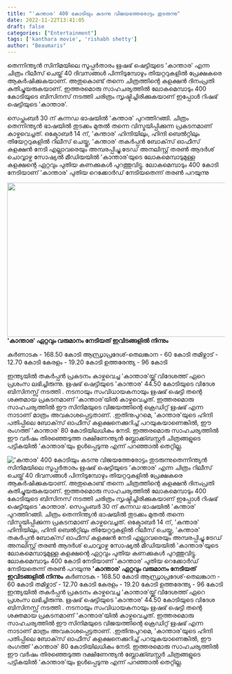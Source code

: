 ```yaml
---
title: "'കന്താര' 400 കോടിയും കടന്നു വിജയത്തേരോട്ടം തുടരുന്നു"
date: 2022-11-22T13:41:05
draft: false
categories: ["Entertainment"]
tags: ['kanthara movie', 'rishabh shetty']
author: "Beaumaris"
---
```


തെന്നിന്ത്യൻ സിനിമയിലെ സൂപ്പർതാരം ഋഷഭ് ഷെട്ടിയുടെ 'കാന്താര' എന്ന ചിത്രം റിലീസ് ചെയ്ത് 40 ദിവസങ്ങൾ പിന്നിടുമ്പോഴും തിയറ്ററുകളിൽ പ്രേക്ഷകരെ ആകർഷിക്കുകയാണ്. അതുകൊണ്ട് തന്നെ ചിത്രത്തിന്റെ കളക്ഷൻ ദിനംപ്രതി കുതിച്ചുയരുകയാണ്. ഇത്തരമൊരു സാഹചര്യത്തിൽ ലോകമെമ്പാടും 400 കോടിയുടെ ബിസിനസ് നടത്തി ചരിത്രം സൃഷ്ടിച്ചിരിക്കുകയാണ് ഇപ്പോൾ റിഷഭ് ഷെട്ടിയുടെ 'കാന്താര'.

സെപ്തംബർ 30 ന് കന്നഡ ഭാഷയിൽ 'കന്താര' പുറത്തിറങ്ങി. ചിത്രം തെന്നിന്ത്യൻ ഭാഷയിൽ തുടക്കം മുതൽ തന്നെ വിസ്മയിപ്പിക്കുന്ന പ്രകടനമാണ് കാഴ്ചവെച്ചത്. ഒക്ടോബർ 14 ന്, 'കന്താര' ഹിന്ദിയിലും, ഹിന്ദി ബെൽറ്റിലും തിയേറ്ററുകളിൽ റിലീസ് ചെയ്തു, 'കന്താര' തകർപ്പൻ ബോക്‌സ് ഓഫീസ് കളക്ഷൻ നേടി എല്ലാവരെയും അമ്പരപ്പിച്ചു.ട്രേഡ് അനലിസ്റ്റ് തരൺ ആദർശ് ചൊവ്വാഴ്ച സോഷ്യൽ മീഡിയയിൽ 'കാന്താര'യുടെ ലോകമെമ്പാടുമുള്ള കളക്ഷന്റെ ഏറ്റവും പുതിയ കണക്കുകൾ പുറത്തുവിട്ടു. ലോകമെമ്പാടും 400 കോടി നേടിയാണ് 'കാന്താര' പുതിയ റെക്കോർഡ് നേടിയതെന്ന് തരൺ പറയുന്നു

<strong><img class="wp-image-363225 aligncenter" src="https://cdn.boolokam.com/articles/2022/11/rr3-300x158.jpg" alt="" width="678" height="357" />'കാന്താര' ഏറ്റവും വരുമാനം നേടിയത് ഇവിടങ്ങളിൽ നിന്നും</strong>

കർണാടക - 168.50 കോടി
ആന്ധ്രാപ്രദേശ്-തെലങ്കാന - 60 കോടി
തമിഴ്നാട് - 12.70 കോടി
കേരളം - 19.20 കോടി
ഉത്തരേന്ത്യ - 96 കോടി

ഇന്ത്യയിൽ തകർപ്പൻ പ്രകടനം കാഴ്ചവെച്ച 'കാന്താര'യ്ക്ക് വിദേശത്ത് ഏറെ പ്രശംസ ലഭിച്ചിരുന്നു. ഋഷഭ് ഷെട്ടിയുടെ 'കാന്താര' 44.50 കോടിയുടെ വിദേശ ബിസിനസ്സ് നടത്തി . നടനായും സംവിധായകനായും ഋഷഭ് ഷെട്ടി തന്റെ ശക്തമായ പ്രകടനമാണ് 'കാന്താര'യിൽ കാഴ്ചവെച്ചത്. ഇത്തരമൊരു സാഹചര്യത്തിൽ ഈ സിനിമയുടെ വിജയത്തിന്റെ ക്രെഡിറ്റ് ഋഷഭ് എന്ന നാടാണ് മാത്രം അവകാശപ്പെട്ടതാണ്. .ഇതിനുപുറമെ, 'കാന്താര'യുടെ ഹിന്ദി പതിപ്പിലെ ബോക്‌സ് ഓഫീസ് കളക്ഷനെക്കുറിച്ച് പറയുകയാണെങ്കിൽ, ഈ രംഗത്ത് 'കാന്താര' 80 കോടിയിലധികം നേടി. ഇത്തരമൊരു സാഹചര്യത്തിൽ ഈ വർഷം തിരഞ്ഞെടുത്ത ദക്ഷിണേന്ത്യൻ ബ്ലോക്ക്ബസ്റ്റർ ചിത്രങ്ങളുടെ പട്ടികയിൽ 'കാന്താര'യും ഉൾപ്പെടുന്നു എന്ന് പറഞ്ഞാൽ തെറ്റില്ല.


!['കന്താര' 400 കോടിയും കടന്നു വിജയത്തേരോട്ടം തുടരുന്നു](https://cdn.boolokam.com/articles/2022/11/rr3-300x158.jpg)തെന്നിന്ത്യൻ സിനിമയിലെ സൂപ്പർതാരം ഋഷഭ് ഷെട്ടിയുടെ 'കാന്താര' എന്ന ചിത്രം റിലീസ് ചെയ്ത് 40 ദിവസങ്ങൾ പിന്നിടുമ്പോഴും തിയറ്ററുകളിൽ പ്രേക്ഷകരെ ആകർഷിക്കുകയാണ്. അതുകൊണ്ട് തന്നെ ചിത്രത്തിന്റെ കളക്ഷൻ ദിനംപ്രതി കുതിച്ചുയരുകയാണ്. ഇത്തരമൊരു സാഹചര്യത്തിൽ ലോകമെമ്പാടും 400 കോടിയുടെ ബിസിനസ് നടത്തി ചരിത്രം സൃഷ്ടിച്ചിരിക്കുകയാണ് ഇപ്പോൾ റിഷഭ് ഷെട്ടിയുടെ 'കാന്താര'. സെപ്തംബർ 30 ന് കന്നഡ ഭാഷയിൽ 'കന്താര' പുറത്തിറങ്ങി. ചിത്രം തെന്നിന്ത്യൻ ഭാഷയിൽ തുടക്കം മുതൽ തന്നെ വിസ്മയിപ്പിക്കുന്ന പ്രകടനമാണ് കാഴ്ചവെച്ചത്. ഒക്ടോബർ 14 ന്, 'കന്താര' ഹിന്ദിയിലും, ഹിന്ദി ബെൽറ്റിലും തിയേറ്ററുകളിൽ റിലീസ് ചെയ്തു, 'കന്താര' തകർപ്പൻ ബോക്‌സ് ഓഫീസ് കളക്ഷൻ നേടി എല്ലാവരെയും അമ്പരപ്പിച്ചു.ട്രേഡ് അനലിസ്റ്റ് തരൺ ആദർശ് ചൊവ്വാഴ്ച സോഷ്യൽ മീഡിയയിൽ 'കാന്താര'യുടെ ലോകമെമ്പാടുമുള്ള കളക്ഷന്റെ ഏറ്റവും പുതിയ കണക്കുകൾ പുറത്തുവിട്ടു. ലോകമെമ്പാടും 400 കോടി നേടിയാണ് 'കാന്താര' പുതിയ റെക്കോർഡ് നേടിയതെന്ന് തരൺ പറയുന്നു **'കാന്താര' ഏറ്റവും വരുമാനം നേടിയത് ഇവിടങ്ങളിൽ നിന്നും** കർണാടക - 168.50 കോടി ആന്ധ്രാപ്രദേശ്-തെലങ്കാന - 60 കോടി തമിഴ്നാട് - 12.70 കോടി കേരളം - 19.20 കോടി ഉത്തരേന്ത്യ - 96 കോടി ഇന്ത്യയിൽ തകർപ്പൻ പ്രകടനം കാഴ്ചവെച്ച 'കാന്താര'യ്ക്ക് വിദേശത്ത് ഏറെ പ്രശംസ ലഭിച്ചിരുന്നു. ഋഷഭ് ഷെട്ടിയുടെ 'കാന്താര' 44.50 കോടിയുടെ വിദേശ ബിസിനസ്സ് നടത്തി . നടനായും സംവിധായകനായും ഋഷഭ് ഷെട്ടി തന്റെ ശക്തമായ പ്രകടനമാണ് 'കാന്താര'യിൽ കാഴ്ചവെച്ചത്. ഇത്തരമൊരു സാഹചര്യത്തിൽ ഈ സിനിമയുടെ വിജയത്തിന്റെ ക്രെഡിറ്റ് ഋഷഭ് എന്ന നാടാണ് മാത്രം അവകാശപ്പെട്ടതാണ്. .ഇതിനുപുറമെ, 'കാന്താര'യുടെ ഹിന്ദി പതിപ്പിലെ ബോക്‌സ് ഓഫീസ് കളക്ഷനെക്കുറിച്ച് പറയുകയാണെങ്കിൽ, ഈ രംഗത്ത് 'കാന്താര' 80 കോടിയിലധികം നേടി. ഇത്തരമൊരു സാഹചര്യത്തിൽ ഈ വർഷം തിരഞ്ഞെടുത്ത ദക്ഷിണേന്ത്യൻ ബ്ലോക്ക്ബസ്റ്റർ ചിത്രങ്ങളുടെ പട്ടികയിൽ 'കാന്താര'യും ഉൾപ്പെടുന്നു എന്ന് പറഞ്ഞാൽ തെറ്റില്ല.

